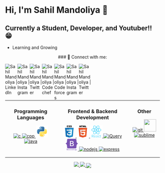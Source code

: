 
#  Hi, I'm Sahil Mandoliya 👋

## Currently a Student, Developer, and Youtuber!! 😁

-  Learning and Growing

<p align="center">
### 🤝 Connect with me:

<a href="https://www.linkedin.com/in/sahilmandoliya/"><img align="left" src="https://www.freepnglogos.com/uploads/linkedin-blue-style-logo-png-0.png" alt="Sahil Mandoliya | LinkedIn" width="40px"/></a>
<a href="https://instagram.com/sahilmandoliya"><img align="left" src="https://upload.wikimedia.org/wikipedia/commons/thumb/e/e7/Instagram_logo_2016.svg/800px-Instagram_logo_2016.svg.png" alt="Sahil Mandoliya | Instagram" width="40px"/></a>
<a href="https://twitter.com/sahilmandoliya"><img align="left" src="https://cdn4.iconfinder.com/data/icons/social-media-icons-the-circle-set/48/twitter_circle-512.png" alt="Sahil Mandoliya | Twitter" width="40px"/></a>
<a href="https://codeforces.com/users/sahilmandoliya"><img align="left" src="https://static.uacdn.net/thumbnail/external-app-icons/ce4fd2180646452aa0b03c3ffa3ef8e2.png" alt="Sahil Mandoliya | Codechef" width="40px"/></a>
<a href="https://www.codeforces.com/profile/sahilmandoliya"><img align="left" src="https://play-lh.googleusercontent.com/zaldniLc2XTBhNlCDR4hcD5bcRYHZ56_lO0yA2Qu-cADShy1_HDWrICSvv0EPTX79WY" alt="Sahil Mandoliya | Codeforces" width="40px"/></a>
<a href="https://instagram.com/sahilmandoliya"><img align="left" src="https://upload.wikimedia.org/wikipedia/commons/thumb/e/e7/Instagram_logo_2016.svg/800px-Instagram_logo_2016.svg.png" alt="Sahil Mandoliya | Instagram" width="40px"/></a>
<a href="https://twitter.com/sahilmandoliya"><img align="left" src="https://cdn4.iconfinder.com/data/icons/social-media-icons-the-circle-set/48/twitter_circle-512.png" alt="Sahil Mandoliya | Twitter" width="40px"/></a>
</br>
</br>
</p>

<table><tr><td valign="top" width="33%">
<h3 align="center">Programming Languages</h3>
<p align="center"><a href="https://developer.mozilla.org/en-US/docs/Web/JavaScript" > <img src="https://upload.wikimedia.org/wikipedia/commons/thumb/1/18/C_Programming_Language.svg/695px-C_Programming_Language.svg.png" alt="c" width="40" height="40"/> </a>
   <a href="https://en.wikipedia.org/wiki/C%2B%2B" > <img src="https://upload.wikimedia.org/wikipedia/commons/thumb/1/18/ISO_C%2B%2B_Logo.svg/1822px-ISO_C%2B%2B_Logo.svg.png" alt="cpp" width="40" height="40"/> </a> <a href="https://www.python.org" > <img src="https://raw.githubusercontent.com/devicons/devicon/master/icons/python/python-original.svg" alt="python" width="40" height="40"/> </a> <a href="https://www.python.org" > <img src="https://brandlogos.net/wp-content/uploads/2021/11/java-logo.png" alt="java" width="40" height="40"/> </a></p>
  
</td><td valign="top" width="47%">
<h3 align="center">Frontend & Backend Development</h3>
<p align="center"> <a href="https://www.w3schools.com/css/" > <img src="https://raw.githubusercontent.com/devicons/devicon/master/icons/css3/css3-original-wordmark.svg" alt="css3" width="40" height="40"/> </a> <a href="https://www.w3.org/html/" > <img src="https://raw.githubusercontent.com/devicons/devicon/master/icons/html5/html5-original-wordmark.svg" alt="html5" width="40" height="40"/> </a> <a href="https://reactjs.org/" > <img src="https://raw.githubusercontent.com/devicons/devicon/master/icons/react/react-original-wordmark.svg" alt="react" width="40" height="40"/> <a href="https://jquery.com/" > <img src="https://profilinator.rishav.dev/skills-assets/jquery.png" alt="jQuery" width="40" height="40"/> </a> <a href="https://getbootstrap.com" > <img src="https://raw.githubusercontent.com/devicons/devicon/master/icons/bootstrap/bootstrap-plain-wordmark.svg" alt="bootstrap" width="40" height="40"/> </a> <a href="https://nodejs.org" > <img src="https://www.vectorlogo.zone/logos/nodejs/nodejs-icon.svg" alt="nodejs" width="40" height="40"/> </a> <a href="https://expressjs.com" > <img src="https://avatars.githubusercontent.com/u/5658226?s=200&v=4" alt="express" width="40" height="40"/> </a>  </p>

</td><td valign="top" width="30%">
<h3 align="center">Other</h3>
<p align="center"> <a href="https://git-scm.com/" > <img src="https://www.vectorlogo.zone/logos/git-scm/git-scm-icon.svg" alt="git" width="40" height="40"/> </a> <a href="https://code.visualstudio.com/" > <img src="https://i.ibb.co/vBw3R3Q/Visual-Studio-Code.png" width="40" height="40"/> </a> <a href="https://replit.com/" > <img src="https://www.sublimehq.com/images/sublime_text.png" alt="sublime" width="40" height="40"/> </a> </p>
  
</td></tr></table>

<p align="center">
<a href="https://github.com/sahilmandoliya">
  <img height="160em" src="https://github-readme-stats.vercel.app/api?username=sahilmandoliya&count_private=true&show_icons=true&theme=merko" />
  <img height="160em" src="https://github-readme-stats-eight-theta.vercel.app/api/top-langs/?username=sahilmandoliya&theme=merko&layout=compact&langs_count=10&exclude_repo=gamebase&hide=objective-c,c,java" />
  <img align="center" height="160em" src="https://github-readme-streak-stats.herokuapp.com/?user=sahilmandoliya&theme=merko"/>
</a>
</p>
